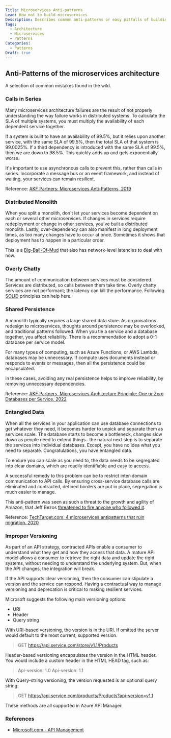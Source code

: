 ```yaml
---
Title: Microservices Anti-patterns
Lead: How not to build microservices
Description: Describes common anti-patterns or easy pitfalls of building a microservices application
Tags:
  - Architecture
  - Microservices
  - Patterns
Categories:
  - Patterns
Draft: true
---
```


## Anti-Patterns of the microservices architecture

A selection of common mistakes found in the wild.

### Calls in Series

Many microservices architecture failures are the result of not properly understanding the way failure works in distributed systems. To calculate the SLA of multiple systems, you must multiply the availability of each dependent service together.

If a system is built to have an availability of 99.5%, but it relies upon another service, with the same SLA of 99.5%, then the total SLA of that system is 99.0025%. If a third dependency is introduced with the same SLA of 99.5%, then we are down to 98.5%. This quickly adds up and gets exponentially worse.

It's important to use asynchronous calls to prevent this, rather than calls in series. Incorporate a message bus or an event framework, and instead of waiting, your services can remain resilient.

Reference: [AKF Partners: Microservices Anti-Patterns, 2019](https://akfpartners.com/growth-blog/microservice-anti-pattern-calls-in-series-the-xmas-tree-light-anti-pattern)

### Distributed Monolith

When you split a monolith, don't let your services become dependent on each
or several other microservices. If changes in services require redeployment or
change in other services, you've built a distributed monolith.
Lastly, over-dependency can also manifest in long deployment times, as too many
changes have to occur at once. Sometimes it shows that deployment has to
happen in a particular order.

This is a [Big-Ball-Of-Mud][def2] that also has network-level latencies to
deal with now.

[def2]: http://www.laputan.org/mud/mud.html#BigBallOfMud

### Overly Chatty

The amount of communication between services must be considered. Services are distributed, so calls between them take time. Overly chatty services are not performant; the latency can kill the performance. Following [SOLID][def1] principles can help here.

[def1]: https://en.wikipedia.org/wiki/SOLID

### Shared Persistence

A monolith typically requires a large shared data store. As organisations redesign to microservices, thoughts around persistence may be overlooked, and traditional patterns followed. When you tie a service and a database together, you affect reliability. There is a recommendation to adopt a 0-1 database per service model.

For many types of computing, such as Azure Functions, or AWS Lambda, databases may be unnecessary. If compute uses documents instead or responds to events or messages, then all the persistence could be encapsulated.

in these cases, avoiding any real persistence helps to improve reliability, by removing unnecessary dependencies.

Reference: [AKF Partners, Microservices Architecture Principle: One or Zero Databases per Service. 2022](https://akfpartners.com/growth-blog/microservice-Architecture-principle-one-or-zero-databases-per-service)

### Entangled Data

When all the services in your application can use database connections to get whatever they need, it becomes harder to unpick and separate them as services scale. The database starts to become a bottleneck, changes slow down as people need to extend things.. the natural next step is to separate the services into individual databases. Except, you have no idea what you need to separate. Congratulations, you have entangled data.

To ensure you can scale as you need to, the data needs to be segregated into clear domains, which are readily identifiable and easy to access.

A successful remedy to this problem can be to restrict inter-domain communication to API calls. By ensuring cross-service database calls are eliminated and contracted, defined borders are put in place, segregation is much easier to manage.

This anti-pattern was seen as such a threat to the growth and agility of Amazon, that Jeff Bezos [threatened to fire anyone who followed it](https://nordicapis.com/the-bezos-api-mandate-amazons-manifesto-for-externalization/).

Reference: [TechTarget.com, 4 microservices antipatterns that ruin migration. 2020](https://www.techtarget.com/searchapparchitecture/tip/4-deadly-microservices-antipatterns-that-ruin-migration#:~:text=In%20an%20entangled%20data%20antipattern%2C%20all%20the%20services,modules%20and%20make%20structural%20changes%20to%20your%20architecture.)

### Improper Versioning

As part of an API strategy, contracted APIs enable a consumer to understand what they get and how they access that data. A mature API model allows a consumer to retrieve the right data and update the right systems, without needing to understand the underlying system. But, when the API changes, the integration will break.

If the API supports clear versioning, then the consumer can stipulate a version and the service can respond. Having a contractual way to manage versioning and deprecation is critical to making resilient services.

Microsoft suggests the following main versioning options:

* URI
* Header
* Query string

With URI-based versioning, the version is in the URI. If omitted the server would default to the most current, supported version.

> GET https://api.service.com/store/v1.1/Products

Header-based versioning encapsulates the version in the HTML header. You would include a custom header in the HTML HEAD tag, such as:

> Api-version: 1.0
> Api-version: 1.1

With Query-string versioning, the version requested is an optional query string:

> GET https://api.service.com/products/Products?api-version=v1.1

These methods are all supported in Azure API Manager.

### References

* [Microsoft.com - API Management](https://learn.microsoft.com/en-us/azure/api-management/api-management-versions)
